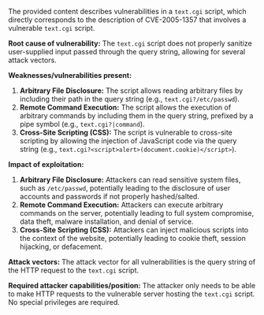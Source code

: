 The provided content describes vulnerabilities in a `text.cgi` script, which directly corresponds to the description of CVE-2005-1357 that involves a vulnerable `text.cgi` script.

**Root cause of vulnerability:**
The `text.cgi` script does not properly sanitize user-supplied input passed through the query string, allowing for several attack vectors.

**Weaknesses/vulnerabilities present:**
1.  **Arbitrary File Disclosure:** The script allows reading arbitrary files by including their path in the query string (e.g., `text.cgi?/etc/passwd`).
2.  **Remote Command Execution:** The script allows the execution of arbitrary commands by including them in the query string, prefixed by a pipe symbol (e.g., `text.cgi?|command`).
3.  **Cross-Site Scripting (CSS):** The script is vulnerable to cross-site scripting by allowing the injection of JavaScript code via the query string (e.g., `text.cgi?<script>alert>(document.cookie)</script>`).

**Impact of exploitation:**
1.  **Arbitrary File Disclosure:** Attackers can read sensitive system files, such as `/etc/passwd`, potentially leading to the disclosure of user accounts and passwords if not properly hashed/salted.
2.  **Remote Command Execution:** Attackers can execute arbitrary commands on the server, potentially leading to full system compromise, data theft, malware installation, and denial of service.
3.  **Cross-Site Scripting (CSS):** Attackers can inject malicious scripts into the context of the website, potentially leading to cookie theft, session hijacking, or defacement.

**Attack vectors:**
The attack vector for all vulnerabilities is the query string of the HTTP request to the `text.cgi` script.

**Required attacker capabilities/position:**
The attacker only needs to be able to make HTTP requests to the vulnerable server hosting the `text.cgi` script. No special privileges are required.